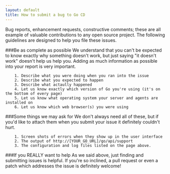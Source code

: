 ```yaml
---
layout: default
title: How to submit a bug to Go CD
---
```


Bug reports, enhancement requests, constructive comments; these are all example of valuable
contributions to any open source project. The following guidelines are designed to help you
file these issues.

###Be as complete as possible
We understand that you can't be expected to know exactly why something doesn't work, but just
saying "it doesn't work" doesn't help us help you. Adding as much information as possible into
your report is very important.

		1. Describe what you were doing when you ran into the issue
		2. Describe what you expected to happen
		3. Describe what actaully happened
		4. Let us know exactly which version of Go you're using (it's on the bottom of every page)
		5. Let us know what operating system your server and agents are installed on
		6. Let us know which web browser(s) you were using
		
###Some things we may ask for
We don't always need all of these, but if you'd like to attach them when you submit your issue
it definitely couldn't hurt.

		1. Screen shots of errors when they show up in the user interface
		2. The output of http://[YOUR_GO_URL]/go/api/support
		3. The configuration and log files listed on the page above.
		
###If you REALLY want to help
As we said above, just finding and submitting issues is helpful. If you're so inclined, a pull request
or even a patch which addresses the issue is definitely welcome!